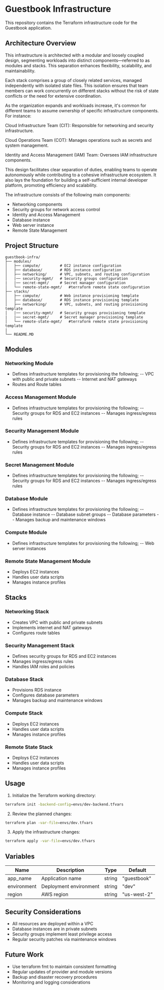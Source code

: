 # Guestbook Infrastructure

This repository contains the Terraform infrastructure code for the Guestbook application.

## Architecture Overview

This infrastructure is architected with a modular and loosely coupled design, segmenting workloads into distinct components—referred to as modules and stacks. This separation enhances flexibility, scalability, and maintainability.​

Each stack comprises a group of closely related services, managed independently with isolated state files. This isolation ensures that team members can work concurrently on different stacks without the risk of state conflicts or the need for extensive coordination.​

As the organization expands and workloads increase, it's common for different teams to assume ownership of specific infrastructure components. For instance:​

Cloud Infrastructure Team (CIT): Responsible for networking and security infrastructure.

Cloud Operations Team (COT): Manages operations such as secrets and system management.

Identity and Access Management (IAM) Team: Oversees IAM infrastructure components.​

This design facilitates clear separation of duties, enabling teams to operate autonomously while contributing to a cohesive infrastructure ecosystem. It also lays the foundation for building a self-sufficient internal developer platform, promoting efficiency and scalability.

The infrastructure consists of the following main components:

- Networking components
- Security groups for network access control
- Identity and Access Management
- Database instance
- Web server instance
- Remote State Management

## Project Structure

```
guestbook-infra/
├── modules/
│   ├── compute/         # EC2 instance configuration
│   ├── database/        # RDS instance configuration
│   ├── networking/      # VPC, subnets, and routing configuration
│   |── security-mgmt/   # Security groups configuration
|   |── secret-mgmt/     # Secret manager configuration
│   └── remote-state-mgmt/   #terraform remote state configuration
├── stacks/
│   ├── compute/         # Web instance provisioning template
│   ├── database/        # RDS instance provisioning template
│   ├── networking/      # VPC, subnets, and routing provisioning template
│   |── security-mgmt/   # Security groups provisioning template
|   |── secret-mgmt/     # Secret manager provisioning template
│   └── remote-state-mgmt/   #terraform remote state provisioning template
|
└── README.MD
```

## Modules

### Networking Module

- Defines infrastructure templates for provisioning the following;
-- VPC with public and private subnets
-- Internet and NAT gateways
- Routes and Route tables

### Access Management Module

- Defines infrastructure templates for provisioning the following;
-- Security groups for RDS and EC2 instances
-- Manages ingress/egress rules

### Security Management Module

- Defines infrastructure templates for provisioning the following;
-- Security groups for RDS and EC2 instances
-- Manages ingress/egress rules

### Secret Management Module

- Defines infrastructure templates for provisioning the following;
-- Security groups for RDS and EC2 instances
-- Manages ingress/egress rules

### Database Module

- Defines infrastructure templates for provisioning the following;
-- Database instance
-- Database subnet groups
-- Database parameters
-- Manages backup and maintenance windows

### Compute Module

- Defines infrastructure templates for provisioning the following;
-- Web server instances

### Remote State Management Module

- Deploys EC2 instances
- Handles user data scripts
- Manages instance profiles

## Stacks

### Networking Stack

- Creates VPC with public and private subnets
- Implements internet and NAT gateways
- Configures route tables

### Security Management Stack

- Defines security groups for RDS and EC2 instances
- Manages ingress/egress rules
- Handles IAM roles and policies

### Database Stack

- Provisions RDS instance
- Configures database parameters
- Manages backup and maintenance windows

### Compute Stack

- Deploys EC2 instances
- Handles user data scripts
- Manages instance profiles

### Remote State Stack

- Deploys EC2 instances
- Handles user data scripts
- Manages instance profiles

## Usage

1. Initialize the Terraform working directory:

```bash
terraform init -backend-config=envs/dev-backend.tfvars
```

2. Review the planned changes:

```bash
terraform plan -var-file=envs/dev.tfvars
```

3. Apply the infrastructure changes:

```bash
terraform apply -var-file=envs/dev.tfvars
```

## Variables

| Name | Description | Type | Default |
|------|-------------|------|---------|
| app_name | Application name | string | "guestbook" |
| environment | Deployment environment | string | "dev" |
| region | AWS region | string | "us-west-2" |

## Security Considerations

- All resources are deployed within a VPC
- Database instances are in private subnets
- Security groups implement least privilege access
- Regular security patches via maintenance windows

## Future Work

- Use terraform fmt to maintain consistent formatting
- Regular updates of provider and module versions
- Backup and disaster recovery procedures
- Monitoring and logging considerations
